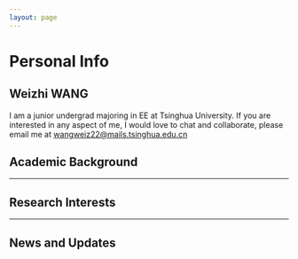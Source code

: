 ```yaml
---
layout: page
---
```


# Personal Info

## **Weizhi WANG**

I am a junior undergrad majoring in EE at Tsinghua University. 
If you are interested in any aspect of me, I would love to chat and collaborate, please email me at
<wangweiz22@mails.tsinghua.edu.cn>

## Academic Background

---

## Research Interests

---

## News and Updates
